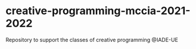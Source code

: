 # creative-programming-mccia-2021-2022
Repository to support the classes of creative programming @IADE-UE
